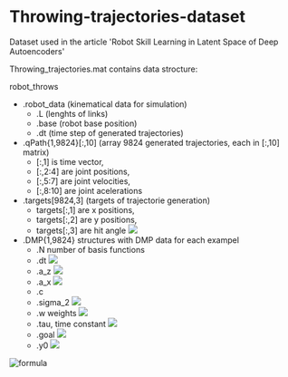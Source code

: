 # Throwing-trajectories-dataset
Dataset used in the article 'Robot Skill Learning in Latent Space of Deep Autoencoders'

Throwing_trajectories.mat contains data strocture:

robot_throws
* .robot_data (kinematical data for simulation)
    * .L   (lenghts of links) 
    * .base    (robot base position)
    * .dt  (time step of generated trajectories)
* .qPath{1,9824}[:,10] (array 9824 generated trajectories, each in [:,10] matrix)
    * [:,1] is time vector,
    * [:,2:4] are joint positions, 
    * [:,5:7] are joint velocities, 
    * [:,8:10] are joint acelerations
* .targets[9824,3] (targets of trajectorie generation) 
    * targets[:,1] are x positions, 
    * targets[:,2] are y positions, 
    * targets[:,3] are hit angle <img src="https://render.githubusercontent.com/render/math?math=\alpha">
* .DMP{1,9824} structures with DMP data for each exampel
    * .N number of basis functions
    * .dt <img src="https://render.githubusercontent.com/render/math?math=dt">
    * .a_z <img src="https://render.githubusercontent.com/render/math?math=\alpha_z">
    * .a_x <img src="https://render.githubusercontent.com/render/math?math=\alpha_x">
    * .c
    * .sigma_2 <img src="https://render.githubusercontent.com/render/math?math=\Large\sigma^2">
    * .w weights <img src="https://render.githubusercontent.com/render/math?math=w">
    * .tau, time constant <img src="https://render.githubusercontent.com/render/math?math=\tau">  
    * .goal <img src="https://render.githubusercontent.com/render/math?math=g">
    * .y0 <img src="https://render.githubusercontent.com/render/math?math=y_0">


![formula](https://render.githubusercontent.com/render/math?math=e^{i\pi}=-1)
